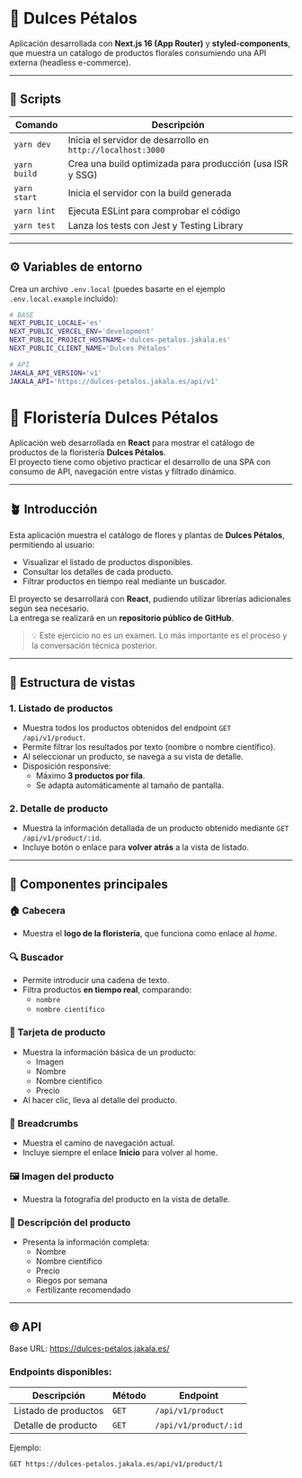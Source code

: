 # 🌸 Dulces Pétalos

Aplicación desarrollada con **Next.js 16 (App Router)** y **styled-components**, que muestra un catálogo de productos florales consumiendo una API externa (headless e-commerce).

---

## 🚀 Scripts

| Comando | Descripción |
|----------|--------------|
| `yarn dev` | Inicia el servidor de desarrollo en `http://localhost:3000` |
| `yarn build` | Crea una build optimizada para producción (usa ISR y SSG) |
| `yarn start` | Inicia el servidor con la build generada |
| `yarn lint` | Ejecuta ESLint para comprobar el código |
| `yarn test` | Lanza los tests con Jest y Testing Library |

---

## ⚙️ Variables de entorno

Crea un archivo `.env.local` (puedes basarte en el ejemplo `.env.local.example` incluido):

```bash
# BASE
NEXT_PUBLIC_LOCALE='es'
NEXT_PUBLIC_VERCEL_ENV='development'
NEXT_PUBLIC_PROJECT_HOSTNAME='dulces-petalos.jakala.es'
NEXT_PUBLIC_CLIENT_NAME='Dulces Pétalos'

# API
JAKALA_API_VERSION='v1'
JAKALA_API='https://dulces-petalos.jakala.es/api/v1'
```

# 🌸 Floristería Dulces Pétalos

Aplicación web desarrollada en **React** para mostrar el catálogo de productos de la floristería **Dulces Pétalos**.  
El proyecto tiene como objetivo practicar el desarrollo de una SPA con consumo de API, navegación entre vistas y filtrado dinámico.

---

## 🪴 Introducción

Esta aplicación muestra el catálogo de flores y plantas de **Dulces Pétalos**, permitiendo al usuario:

- Visualizar el listado de productos disponibles.
- Consultar los detalles de cada producto.
- Filtrar productos en tiempo real mediante un buscador.

El proyecto se desarrollará con **React**, pudiendo utilizar librerías adicionales según sea necesario.  
La entrega se realizará en un **repositorio público de GitHub**.

> 💡 Este ejercicio no es un examen. Lo más importante es el proceso y la conversación técnica posterior.

---

## 🧭 Estructura de vistas

### 1. Listado de productos

- Muestra todos los productos obtenidos del endpoint `GET /api/v1/product`.
- Permite filtrar los resultados por texto (nombre o nombre científico).
- Al seleccionar un producto, se navega a su vista de detalle.
- Disposición responsive:
  - Máximo **3 productos por fila**.
  - Se adapta automáticamente al tamaño de pantalla.

### 2. Detalle de producto

- Muestra la información detallada de un producto obtenido mediante `GET /api/v1/product/:id`.
- Incluye botón o enlace para **volver atrás** a la vista de listado.

---

## 🧩 Componentes principales

### 🏠 Cabecera
- Muestra el **logo de la floristería**, que funciona como enlace al *home*.

### 🔍 Buscador
- Permite introducir una cadena de texto.
- Filtra productos **en tiempo real**, comparando:
  - `nombre`
  - `nombre científico`

### 💐 Tarjeta de producto
- Muestra la información básica de un producto:
  - Imagen
  - Nombre
  - Nombre científico
  - Precio
- Al hacer clic, lleva al detalle del producto.

### 🧭 Breadcrumbs
- Muestra el camino de navegación actual.
- Incluye siempre el enlace **Inicio** para volver al home.

### 🖼️ Imagen del producto
- Muestra la fotografía del producto en la vista de detalle.

### 🪻 Descripción del producto
- Presenta la información completa:
  - Nombre
  - Nombre científico
  - Precio
  - Riegos por semana
  - Fertilizante recomendado

---

## 🌐 API

Base URL:  https://dulces-petalos.jakala.es/


### Endpoints disponibles:

| Descripción | Método | Endpoint |
|--------------|---------|----------|
| Listado de productos | `GET` | `/api/v1/product` |
| Detalle de producto  | `GET` | `/api/v1/product/:id` |

Ejemplo:
```bash
GET https://dulces-petalos.jakala.es/api/v1/product/1

